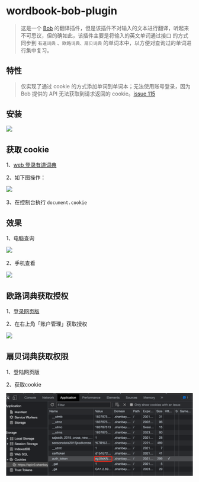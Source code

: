 # wordbook-bob-plugin

>这是一个 [Bob](https://github.com/ripperhe/Bob) 的翻译插件，但是该插件不对输入的文本进行翻译，听起来不可思议，但的确如此，该插件主要是将输入的英文单词通过接口
>的方式同步到 `有道词典` 、`欧路词典、扇贝词典` 的单词本中，以方便对查询过的单词进行集中复习。

## 特性
>仅实现了通过 cookie 的方式添加单词到单词本；无法使用账号登录，因为 Bob 提供的 API 无法获取到请求返回的 cookie。[issue 115](https://github.com/ripperhe/Bob/issues/115)

## 安装

![](imgs/013421.png)

## 获取 cookie
1、[web 登录有道词典](http://account.youdao.com/login)

2、如下图操作：

![](imgs/141451.png)

3、在控制台执行 `document.cookie`


## 效果
1、电脑查询

![](imgs/013250.png)

2、手机查看

![](imgs/013723.png)


## 欧路词典获取授权

1、[登录网页版](https://dict.eudic.net/)

2、在右上角「账户管理」获取授权

![](https://image.yuhaowin.com/2021/03/12/235820.png)

## 扇贝词典获取权限

1、登陆网页版

2、获取cookie

![](imgs/211123.png)
  
